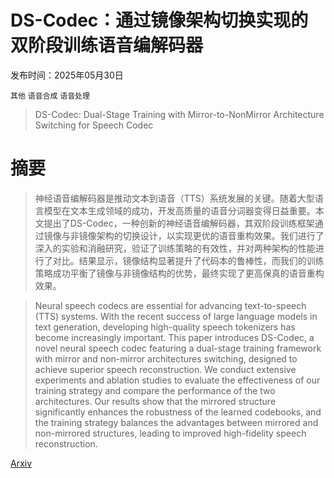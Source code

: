 # DS-Codec：通过镜像架构切换实现的双阶段训练语音编解码器

发布时间：2025年05月30日

`其他` `语音合成` `语音处理`

> DS-Codec: Dual-Stage Training with Mirror-to-NonMirror Architecture Switching for Speech Codec

# 摘要

> 神经语音编解码器是推动文本到语音（TTS）系统发展的关键。随着大型语言模型在文本生成领域的成功，开发高质量的语音分词器变得日益重要。本文提出了DS-Codec，一种创新的神经语音编解码器，其双阶段训练框架通过镜像与非镜像架构的切换设计，以实现更优的语音重构效果。我们进行了深入的实验和消融研究，验证了训练策略的有效性，并对两种架构的性能进行了对比。结果显示，镜像结构显著提升了代码本的鲁棒性，而我们的训练策略成功平衡了镜像与非镜像结构的优势，最终实现了更高保真的语音重构效果。

> Neural speech codecs are essential for advancing text-to-speech (TTS) systems. With the recent success of large language models in text generation, developing high-quality speech tokenizers has become increasingly important. This paper introduces DS-Codec, a novel neural speech codec featuring a dual-stage training framework with mirror and non-mirror architectures switching, designed to achieve superior speech reconstruction. We conduct extensive experiments and ablation studies to evaluate the effectiveness of our training strategy and compare the performance of the two architectures. Our results show that the mirrored structure significantly enhances the robustness of the learned codebooks, and the training strategy balances the advantages between mirrored and non-mirrored structures, leading to improved high-fidelity speech reconstruction.

[Arxiv](https://arxiv.org/abs/2505.24314)